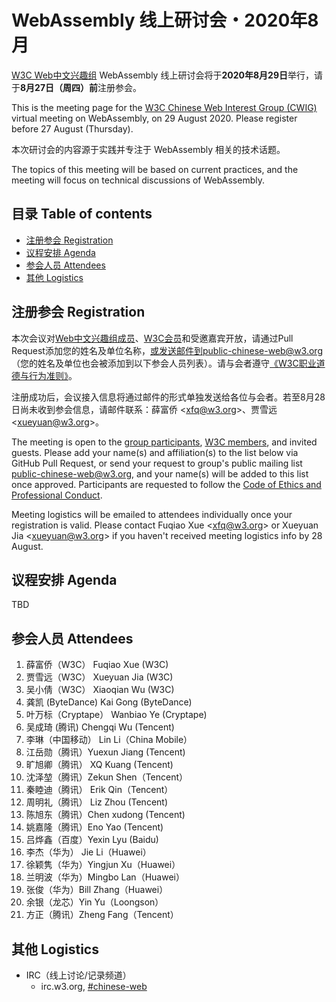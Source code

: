 # WebAssembly 线上研讨会・2020年8月

[W3C Web中文兴趣组](https://www.w3.org/2018/chinese-web-ig/) WebAssembly 线上研讨会将于**2020年8月29日**举行，请于**8月27日（周四）前**注册参会。

This is the meeting page for the [W3C Chinese Web Interest Group (CWIG)](https://www.w3.org/2018/chinese-web-ig/) virtual meeting on WebAssembly, on 29 August 2020. Please register before 27 August (Thursday).

本次研讨会的内容源于实践并专注于 WebAssembly 相关的技术话题。

The topics of this meeting will be based on current practices, and the meeting will focus on technical discussions of WebAssembly.

## 目录 Table of contents

- [注册参会 Registration](#注册参会-registration)
- [议程安排 Agenda](#议程安排-agenda)
- [参会人员 Attendees](#参会人员-attendees)
- [其他 Logistics](#其他-logistics)

## 注册参会 Registration

本次会议对[Web中文兴趣组成员](https://www.w3.org/2000/09/dbwg/details?group=109611&public=1)、[W3C会员](https://www.w3.org/Consortium/Member/List)和受邀嘉宾开放，请通过Pull Request添加您的姓名及单位名称，或发送邮件到public-chinese-web@w3.org（您的姓名及单位也会被添加到以下参会人员列表）。请与会者遵守[《W3C职业道德与行为准则》](https://www.w3.org/Consortium/cepc/)。

注册成功后，会议接入信息将通过邮件的形式单独发送给各位与会者。若至8月28日尚未收到参会信息，请邮件联系：薛富侨 <<xfq@w3.org>>、贾雪远 <<xueyuan@w3.org>>。

The meeting is open to the [group participants](https://www.w3.org/2000/09/dbwg/details?group=109611&public=1), [W3C members](https://www.w3.org/Consortium/Member/List), and invited guests. Please add your name(s) and affiliation(s) to the list below via GitHub Pull Request, or send your request to group's public mailing list public-chinese-web@w3.org, and your name(s) will be added to this list once approved. Participants are requested to follow the [Code of Ethics and Professional Conduct](https://www.w3.org/Consortium/cepc/).

Meeting logistics will be emailed to attendees individually once your registration is valid. Please contact Fuqiao Xue <<xfq@w3.org>> or Xueyuan Jia <<xueyuan@w3.org>> if you haven't received meeting logistics info by 28 August.

## 议程安排 Agenda

TBD

## 参会人员 Attendees

1. 薛富侨（W3C） Fuqiao Xue (W3C)
1. 贾雪远（W3C） Xueyuan Jia (W3C)
1. 吴小倩（W3C） Xiaoqian Wu (W3C)
1. 龚凯 (ByteDance)  Kai Gong (ByteDance)
1. 叶万标（Cryptape） Wanbiao Ye (Cryptape)
1. 吴成琦 (腾讯) Chengqi Wu (Tencent)
1. 李琳（中国移动） Lin Li（China Mobile）
1. 江岳勋（腾讯）Yuexun Jiang (Tencent)
1. 旷旭卿（腾讯） XQ Kuang (Tencent)
1. 沈泽堃（腾讯）Zekun Shen（Tencent）
1. 秦睦迪（腾讯） Erik Qin（Tencent）
1. 周明礼（腾讯） Liz Zhou (Tencent)
1. 陈旭东（腾讯）Chen xudong (Tencent)
1. 姚嘉隆（腾讯）Eno Yao (Tencent)
1. 吕烨鑫（百度）Yexin Lyu (Baidu)
1. 李杰（华为） Jie Li（Huawei）
1. 徐颖隽（华为）Yingjun Xu（Huawei）
1. 兰明波（华为）Mingbo Lan（Huawei）
1. 张俊（华为）Bill Zhang（Huawei）
1. 余银（龙芯）Yin Yu（Loongson）
1. 方正（腾讯）Zheng Fang（Tencent）

## 其他 Logistics

* IRC（线上讨论/记录频道）
  * irc.w3.org, <a href="http://irc.w3.org/?channels=#chinese-web">#chinese-web</a>
